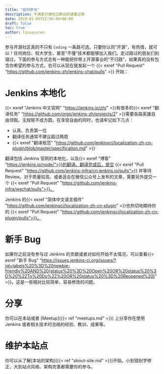 ```yaml
---
title: "如何参与"
description: 不满意只做吃瓜群众的请看过来
date: 2019-01-05T22:56:04+08:00
draft: false
toc: true
author: linuxsuren
---
```


参与开源社区真的不只有 `Coding` 一条路可选。只要你认同“开源”，有热情，就可以！任何岗位、校大学生、甚至"不懂"技术都能够加入我们。走过路过的朋友们别错过，下面的参与方式总有一种能把你带上开源事业的“不归路”，如果真的没有包含你希望的参与方式，也可以从现在就发起一个 {{< exref "Pull Request" "https://github.com/jenkins-zh/jenkins-chat/pulls" >}}  开始：

# Jenkins 本地化

{{< exref "Jenkins 中文官网" "https://jenkins.io/zh/" >}}有很多的{{< exref "翻译任务" "https://github.com/orgs/jenkins-zh/projects/2" >}}需要各路英雄自由领取。无规矩不成方圆，在享受自由的同时，也请牢记如下几点：

* 认真、负责第一位
* 翻译任务通常不建议超过两周
* {{< exref "翻译规范" "https://github.com/jenkinsci/localization-zh-cn-plugin/blob/master/specification.md" >}}

翻译包括 Jenkins 官网的本地化，以及{{< exref "博客" "https://jenkins.io/node/">}}的翻译。翻译完成后，提交 {{< exref "Pull Request" "https://github.com/jenkins-infra/cn.jenkins.io/pulls">}} 并等待 Review。对于质量较高、或者适合在微信公众号上发布的文章，需要另外提交一个 {{< exref "Pull Request" "https://github.com/jenkins-infra/wechat/pulls">}}。

Jenkins 的{{< exref "简体中文语言插件" "https://github.com/jenkinsci/localization-zh-cn-plugin" >}}也热切地期待你的 {{< exref "Pull Request" "https://github.com/jenkinsci/localization-zh-cn-plugin/pulls">}}。

# 新手 Bug

如果你之前没有参与过 Jenkins 的贡献或者对如何开始不太情况，可以查看{{< exref "新手 Bug" "https://issues.jenkins-ci.org/issues/?jql=labels%20%3D%20newbie-friendly%20AND%20(status%20%3D%20Open%20OR%20status%20%3D%20%22To%20Do%22%20OR%20status%20%3D%20Reopened%20)" >}}。这是一些相对比较简单，容易修改的问题。

# 分享

你可以在本站或者 [Meetup]({{< ref "meetups.md" >}}) 上分享你在使用 Jenkins 或者相关技术时总结的经验、教训、成果等。

# 维护本站点

你可以从了解[本站的架构]({{< ref "about-site.md" >}})开始。小到错别字修正，大到站点风格、架构完善都需要你的参与。
